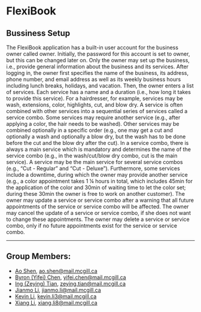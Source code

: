 # FlexiBook

## Bussiness Setup
The FlexiBook application has a built-in user account for the business owner called owner. Initially, the
password for this account is set to owner, but this can be changed later on. Only the owner may set up
the business, i.e., provide general information about the business and its services. After logging in, the
owner first specifies the name of the business, its address, phone number, and email address as well as
its weekly business hours including lunch breaks, holidays, and vacation.
Then, the owner enters a list of services. Each service has a name and a duration (i.e., how long it takes to
provide this service). For a hairdresser, for example, services may be wash, extensions, color, highlights,
cut, and blow dry. A service is often combined with other services into a sequential series of services
called a service combo. Some services may require another service (e.g., after applying a color, the hair
needs to be washed). Other services may be combined optionally in a specific order (e.g., one may get a
cut and optionally a wash and optionally a blow dry, but the wash has to be done before the cut and the
blow dry after the cut). In a service combo, there is always a main service which is mandatory and
determines the name of the service combo (e.g., in the wash/cut/blow dry combo, cut is the main
service). A service may be the main service for several service combos (e.g., “Cut - Regular” and “Cut -
Deluxe”). Furthermore, some services include a downtime, during which the owner may provide another
service (e.g., a color appointment takes 1 ¼ hours in total, which includes 45min for the application of the
color and 30min of waiting time to let the color set; during these 30min the owner is free to work on
another customer). The owner may update a service or service combo after a warning that all future
appointments of the service or service combo will be affected. The owner may cancel the update of a
service or service combo, if she does not want to change these appointments. The owner may delete a
service or service combo, only if no future appointments exist for the service or service combo.

***

## Group Members:
* [Ao Shen](https://github.com/MaaaXnb), ao.shen@mail.mcgill.ca
* [Byron (Yifei) Chen](https://github.com/ByronChen12138), yifei.chen@mail.mcgill.ca
* [Ing (Zeying) Tian](https://github.com/IngTian), zeying.tian@mail.mcgill.ca
* [Jianmo Li](https://github.com/LiJianmo), jianmo.li@mail.mcgill.ca
* [Kevin Li](https://github.com/likai96432), kevin.li3@mail.mcgill.ca
* [Xiang Li](https://github.com/Glaceon-Hibiki), xiang.li8@mail.mcgill.ca 

